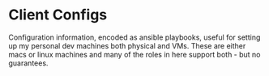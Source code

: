 # Client Configs

Configuration information, encoded as ansible playbooks, useful for setting up
my personal dev machines both physical and VMs. These are either macs or linux
machines and many of the roles in here support both - but no guarantees.
